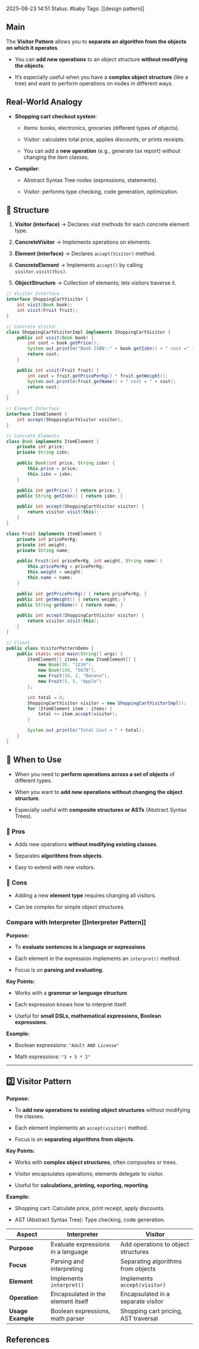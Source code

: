 2025-08-23 14:51
Status: #baby
Tags: [[design pattern]]
## Main

The **Visitor Pattern** allows you to **separate an algorithm from the objects on which it operates**.

- You can **add new operations** to an object structure **without modifying the objects**.
    
- It’s especially useful when you have a **complex object structure** (like a tree) and want to perform operations on nodes in different ways.

## **Real-World Analogy**

- **Shopping cart checkout system**:
    
    - Items: books, electronics, groceries (different types of objects).
        
    - Visitor: calculates total price, applies discounts, or prints receipts.
        
    - You can add a **new operation** (e.g., generate tax report) without changing the item classes.
        
- **Compiler**:
    
    - Abstract Syntax Tree nodes (expressions, statements).
        
    - Visitor: performs type checking, code generation, optimization.

## 🔹 **Structure**

1. **Visitor (interface)** → Declares visit methods for each concrete element type.
    
2. **ConcreteVisitor** → Implements operations on elements.
    
3. **Element (interface)** → Declares `accept(Visitor)` method.
    
4. **ConcreteElement** → Implements `accept()` by calling `visitor.visit(this)`.
    
5. **ObjectStructure** → Collection of elements; lets visitors traverse it.


```java
// Visitor Interface
interface ShoppingCartVisitor {
    int visit(Book book);
    int visit(Fruit fruit);
}

// Concrete Visitor
class ShoppingCartVisitorImpl implements ShoppingCartVisitor {
    public int visit(Book book) {
        int cost = book.getPrice();
        System.out.println("Book ISBN::" + book.getIsbn() + " cost =" + cost);
        return cost;
    }

    public int visit(Fruit fruit) {
        int cost = fruit.getPricePerKg() * fruit.getWeight();
        System.out.println(fruit.getName() + " cost = " + cost);
        return cost;
    }
}

// Element Interface
interface ItemElement {
    int accept(ShoppingCartVisitor visitor);
}

// Concrete Elements
class Book implements ItemElement {
    private int price;
    private String isbn;

    public Book(int price, String isbn) {
        this.price = price;
        this.isbn = isbn;
    }

    public int getPrice() { return price; }
    public String getIsbn() { return isbn; }

    public int accept(ShoppingCartVisitor visitor) {
        return visitor.visit(this);
    }
}

class Fruit implements ItemElement {
    private int pricePerKg;
    private int weight;
    private String name;

    public Fruit(int pricePerKg, int weight, String name) {
        this.pricePerKg = pricePerKg;
        this.weight = weight;
        this.name = name;
    }

    public int getPricePerKg() { return pricePerKg; }
    public int getWeight() { return weight; }
    public String getName() { return name; }

    public int accept(ShoppingCartVisitor visitor) {
        return visitor.visit(this);
    }
}

// Client
public class VisitorPatternDemo {
    public static void main(String[] args) {
        ItemElement[] items = new ItemElement[] {
            new Book(20, "1234"),
            new Book(100, "5678"),
            new Fruit(10, 2, "Banana"),
            new Fruit(5, 5, "Apple")
        };

        int total = 0;
        ShoppingCartVisitor visitor = new ShoppingCartVisitorImpl();
        for (ItemElement item : items) {
            total += item.accept(visitor);
        }

        System.out.println("Total Cost = " + total);
    }
}

```


## 🔹 **When to Use**

- When you need to **perform operations across a set of objects** of different types.
    
- When you want to **add new operations without changing the object structure**.
    
- Especially useful with **composite structures or ASTs** (Abstract Syntax Trees).


### 🔹 **Pros**

- Adds new operations **without modifying existing classes**.
    
- Separates **algorithms from objects**.
    
- Easy to extend with new visitors.
    

### 🔹 **Cons**

- Adding a new **element type** requires changing all visitors.
    
- Can be complex for simple object structures.


### Compare with Interpreter [[Interpreter Pattern]]
**Purpose:**

- To **evaluate sentences in a language or expressions**.
    
- Each element in the expression implements an `interpret()` method.
    
- Focus is on **parsing and evaluating**.
    

**Key Points:**

- Works with a **grammar or language structure**.
    
- Each expression knows how to interpret itself.
    
- Useful for **small DSLs, mathematical expressions, Boolean expressions**.
    

**Example:**

- Boolean expressions: `"Adult AND License"`
    
- Math expressions: `"3 + 5 * 2"`
    

---

## **2️⃣ Visitor Pattern**

**Purpose:**

- To **add new operations to existing object structures** without modifying the classes.
    
- Each element implements an `accept(visitor)` method.
    
- Focus is on **separating algorithms from objects**.
    

**Key Points:**

- Works with **complex object structures**, often composites or trees.
    
- Visitor encapsulates operations; elements delegate to visitor.
    
- Useful for **calculations, printing, exporting, reporting**.
    

**Example:**

- Shopping cart: Calculate price, print receipt, apply discounts.
    
- AST (Abstract Syntax Tree): Type checking, code generation.



| Aspect            | **Interpreter**                    | **Visitor**                          |
| ----------------- | ---------------------------------- | ------------------------------------ |
| **Purpose**       | Evaluate expressions in a language | Add operations to object structures  |
| **Focus**         | Parsing and interpreting           | Separating algorithms from objects   |
| **Element**       | Implements `interpret()`           | Implements `accept(visitor)`         |
| **Operation**     | Encapsulated in the element itself | Encapsulated in a separate visitor   |
| **Usage Example** | Boolean expressions, math parser   | Shopping cart pricing, AST traversal |




## References